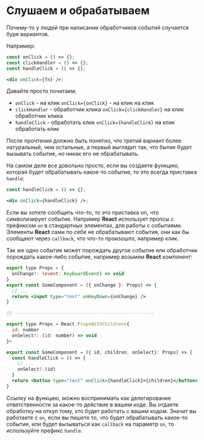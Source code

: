 # Слушаем и обрабатываем

Почему-то у людей при написании обработчиков событий случается буря вариантов.

Например:

```jsx
const onClick = () => {};
const clickHandler = () => {};
const handleClick = () => {};

<div onClick={fn} />;
```

Давайте просто почитаем.

-   `onClick` - на клик `onClick={onClick}` - на клик на клик
-   `clickHandler` - обработчик клика `onClick={clickHandler}` на клик обработчик клика
-   `handleClick` - обработать клик `onClick={handleClick}` на клик обработать клик

После прочтения должно быть понятно, что третий вариант более натуральный, чем остальные, а первый выглядит так, что бытие будет вызывать событие, но никак его не обрабатывать.

На самом деле все довольно просто, если вы создаете функцию, которая будет обрабатывать какое-то событие, то это всегда приставка `handle`:

```jsx
const handleClick = () => {};

<div onClick={handleClick} />;
```

Если вы хотите сообщить что-то, то это приставка on, что символизирует событие. Например **React** использует пропсы с префиксом `on` в стандартных элементах, для работы с событиями. Элементы **React** сами по себе не обрабатывают события, они как бы сообщают через `callback`, что что-то произошло, например клик.

Так же одно событие может порождать другое событие или обработчик порождать какое-либо событие, например возьмем **React** компонент:

```jsx
export type Props = {
  onChange?: (event: KeyboardEvent) => void
}
export const SomeComponent = ({ onChange }: Props) => {
  // ...
  return <input type="text" onKeyDown={onChange} />
}

// ---------------------------------------------------

export type Props = React.PropsWithChildren<{
  id: number
  onSelect?: (id: number) => void
}>

export const SomeComponent = ({ id, children, onSelect}: Props) => {
  const handleClick = () => {
    // ...
    onSelect?.(id)
  }
  return <button type="text" onClick={handleClick}>{children}</button>
}
```

Ссылку на функцию, можно воспринимать как делегирование ответственности за какое-то действие в вашем коде. Вы отдаете обработку на откуп тому, кто будет работать с вашим кодом. Значит вы работаете с `on`, если вы пишете то, что будет обрабатывать какое-то событие, или будет вызываться как `callback` на параметр `on`, то используйте префикс `handle`.

